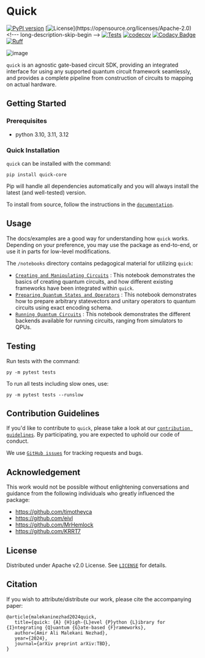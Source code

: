 # Quick

[![PyPI version](https://img.shields.io/pypi/v/quick-core)](//pypi.org/project/quick-core)
[![License](https://img.shields.io/github/license/Qualition/quick.svg?)](https://opensource.org/licenses/Apache-2.0) <!--- long-description-skip-begin -->
[![Tests](https://github.com/Qualition/QICKIT/actions/workflows/tests.yml/badge.svg)](https://github.com/qualition/quick/actions/workflows/tests.yml)
[![codecov](https://codecov.io/github/Qualition/quick/branch/main/graph/badge.svg?token=IHWJZG8VJT)](https://codecov.io/github/Qualition/quick)
[![Codacy Badge](https://app.codacy.com/project/badge/Grade/e287a2eed9e24d5e9d4a3ffe911ce6a5)](https://app.codacy.com?utm_source=gh&utm_medium=referral&utm_content=&utm_campaign=Badge_grade)
[![Ruff](https://img.shields.io/endpoint?url=https://raw.githubusercontent.com/astral-sh/ruff/main/assets/badge/v2.json)](https://github.com/astral-sh/ruff)

![image](https://github.com/Qualition/QICKIT/assets/73689800/6878b3cd-0bd7-4b11-86db-189cb241a3f8)

`quick` is an agnostic gate-based circuit SDK, providing an integrated interface for using any supported quantum circuit framework seamlessly, and provides a complete pipeline from construction of circuits to mapping on actual hardware.

## Getting Started

### Prerequisites

- python 3.10, 3.11, 3.12

### Quick Installation

`quick` can be installed with the command:

```
pip install quick-core
```

Pip will handle all dependencies automatically and you will always install the latest (and well-tested) version.

To install from source, follow the instructions in the [`documentation`]().

## Usage

The docs/examples are a good way for understanding how `quick` works. Depending on your preference, you may use the package as end-to-end, or use it in parts for low-level modifications.

The `/notebooks` directory contains pedagogical material for utilizing `quick`:

- [`Creating and Manipulating Circuits`](https://github.com/Qualition/quick/blob/main/notebooks/Creating%20and%20Manipulating%20Circuits.ipynb)
: This notebook demonstrates the basics of creating quantum circuits, and how different existing frameworks have been integrated within `quick`.
- [`Preparing Quantum States and Operators`](https://github.com/Qualition/quick/blob/main/notebooks/Preparing%20Quantum%20States%20and%20Operators.ipynb)
: This notebook demonstrates how to prepare arbitrary statevectors and unitary operators to quantum circuits using exact encoding schema.
- [`Running Quantum Circuits`](https://github.com/Qualition/quick/blob/main/notebooks/Running%20Quantum%20Circuits.ipynb)
: This notebook demonstrates the different backends available for running circuits, ranging from simulators to QPUs.

## Testing

Run tests with the command:

```
py -m pytest tests
```

To run all tests including slow ones, use:

```
py -m pytest tests --runslow
```

## Contribution Guidelines

If you'd like to contribute to `quick`, please take a look at our [`contribution guidelines`](CONTRIBUTING). By participating, you are expected to uphold our code of conduct.

We use [`GitHub issues`](https://github.com/Qualition/quick/issues) for tracking requests and bugs.

## Acknowledgement

This work would not be possible without enlightening conversations and guidance from the following individuals who greatly influenced the package:

- <https://github.com/timotheyca>
- <https://github.com/eivl>
- <https://github.com/MrHemlock>
- <https://github.com/KRRT7>

## License

Distributed under Apache v2.0 License. See [`LICENSE`](LICENSE) for details.

## Citation

If you wish to attribute/distribute our work, please cite the accompanying paper:
```
@article{malekaninezhad2024quick,
   title={quick: {A} {H}igh-{L}evel {P}ython {L}ibrary for {I}ntegrating {Q}uantum {G}ate-based {F}rameworks},
   author={Amir Ali Malekani Nezhad},
   year={2024},
   journal={arXiv preprint arXiv:TBD},
}
```
